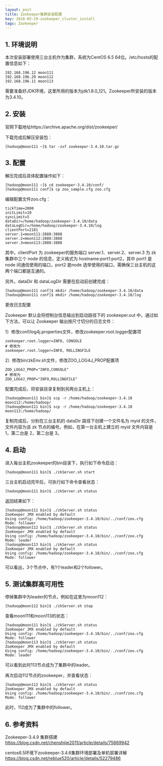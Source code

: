 ```yaml
---
layout: post
title: Zookeeper集群安装配置
key: 2018-05-29-zookeeper_cluster_install
tags: Zookeeper
---
```


## 1. 环境说明

本次安装部署使用三台主机作为集群，系统为CentOS 6.5 64位。/etc/hosts的配置信息如下：

```
192.168.196.12 moon111
192.168.196.29 moon112
192.168.196.11 moon113
```

需要准备好JDK环境，这里所用的版本为jdk1.8.0_121。Zookeeper所安装的版本为3.4.10。

## 2. 安装

官网下载地址https://archive.apache.org/dist/zookeeper/

下载完成后解压安装包：

```shell
[hadoop@moon111 ~]$ tar -zxf zookeeper-3.4.10.tar.gz 
```

## 3. 配置

解压完成后具体配置操作如下：

```shell
[hadoop@moon111 ~]$ cd zookeeper-3.4.10/conf/
[hadoop@moon111 conf]$ cp zoo_sample.cfg zoo.cfg
```

编辑配置文件zoo.cfg：

```properties
tickTime=2000
initLimit=10
syncLimit=5
dataDir=/home/hadoop/zookeeper-3.4.10/data
dataLogDir=/home/hadoop/zookeeper-3.4.10/log
clientPort=2181
server.1=moon111:2888:3888
server.2=moon112:2888:3888
server.3=moon113:2888:3888
```

其中，clientPort 为 zookeeper的服务端口   server.1、server.2、server.3 为 zk 集群中三个 node 的信息，定义格式为  hostname:port1:port2，其中 port1 是 node 间通信使用的端口，port2 是node  选举使用的端口，需确保三台主机的这两个端口都是互通的。 

另外，dataDir 和 dataLogDir 需要在启动前创建完成：

```shell
[hadoop@moon111 conf]$ mkdir /home/hadoop/zookeeper-3.4.10/data
[hadoop@moon111 conf]$ mkdir /home/hadoop/zookeeper-3.4.10/log
```

更改日志配置

Zookeeper 默认会将控制台信息输出到启动路径下的 zookeeper.out 中，通过如下方法，可以让 Zookeeper 输出按尺寸切分的日志文件： 

1）修改conf/log4j.properties文件，修改zookeeper.root.logger配置项

```properties
zookeeper.root.logger=INFO, CONSOLE
# 修改为
zookeeper.root.logger=INFO, ROLLINGFILE
```

2）修改bin/zkEnv.sh文件，修改ZOO_LOG4J_PROP配置项

```shell
ZOO_LOG4J_PROP="INFO,CONSOLE"
# 修改为
ZOO_LOG4J_PROP="INFO,ROLLINGFILE"
```

配置完成后，将安装目录复制到另两台主机上：

```shell
[hadoop@moon111 bin]$ scp -r /home/hadoop/zookeeper-3.4.10 moon112:/home/hadoop/
[hadoop@moon111 bin]$ scp -r /home/hadoop/zookeeper-3.4.10 moon113:/home/hadoop/
```

复制完成后，分别在三台主机的 dataDir 路径下创建一个文件名为 myid 的文件，文件内容为该 zk 节点的编号。例如，在第一台主机上建立的 myid 文件内容是 1，第二台是 2，第二台是 3。

## 4. 启动

进入每台主机zookeeper的bin目录下，执行如下命令启动：

```shell
[hadoop@moon111 bin]$ ./zkServer.sh start
```

三台主机启动完毕后，可执行如下命令查看状态：

```shell
[hadoop@moon111 bin]$ ./zkServer.sh status
```

返回结果如下：

```shell
[hadoop@moon111 bin]$ ./zkServer.sh status
ZooKeeper JMX enabled by default
Using config: /home/hadoop/zookeeper-3.4.10/bin/../conf/zoo.cfg
Mode: follower
[hadoop@moon112 bin]$ ./zkServer.sh status
ZooKeeper JMX enabled by default
Using config: /home/hadoop/zookeeper-3.4.10/bin/../conf/zoo.cfg
Mode: leader
[hadoop@moon113 bin]$ ./zkServer.sh status
ZooKeeper JMX enabled by default
Using config: /home/hadoop/zookeeper-3.4.10/bin/../conf/zoo.cfg
Mode: follower
```

可以看出，3个节点中，有1个leader和2个follower。

## 5. 测试集群高可用性

停掉集群中为leader的节点，例如在这里为moon112：

```shell
[hadoop@moon112 bin]$ ./zkServer.sh stop
```

查看moon111和moon113的状态：

```shell
[hadoop@moon111 bin]$ ./zkServer.sh status
ZooKeeper JMX enabled by default
Using config: /home/hadoop/zookeeper-3.4.10/bin/../conf/zoo.cfg
Mode: follower
[hadoop@moon113 bin]$ ./zkServer.sh status
ZooKeeper JMX enabled by default
Using config: /home/hadoop/zookeeper-3.4.10/bin/../conf/zoo.cfg
Mode: leader
```

可以看到此时113节点成为了集群中的leader。

再次启动112节点的zookeeper，并查看状态：

```shell
[hadoop@moon112 bin]$ ./zkServer.sh status
ZooKeeper JMX enabled by default
Using config: /home/hadoop/zookeeper-3.4.10/bin/../conf/zoo.cfg
Mode: follower
```

此时，112成为了集群中的follower。

## 6. 参考资料

Zookeeper-3.4.9 集群搭建     https://blog.csdn.net/chenshijie2011/article/details/75669942

centos6.5环境下zookeeper-3.4.6集群环境部署及单机部署详解    https://blog.csdn.net/reblue520/article/details/52279486